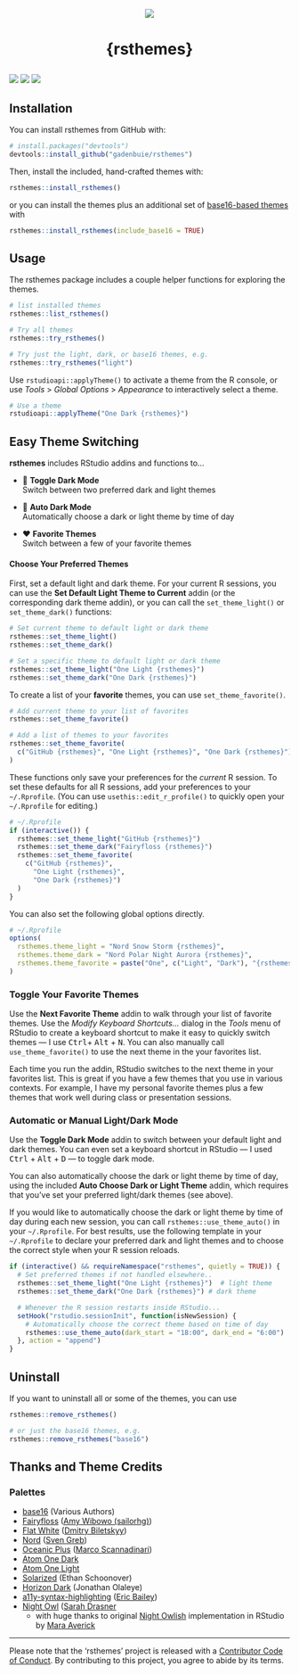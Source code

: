 
<p align="center">

<img src="https://raw.githubusercontent.com/gadenbuie/rsthemes/assets/rsthemes.gif">

<h1 align="center">

{rsthemes}

</h1>

</p>

<!-- badges: start -->

[![](https://img.shields.io/badge/rstudio-%3E=1.2.1335-%2381A9D7.svg)](https://www.rstudio.com/products/rstudio/)
![](https://www.r-pkg.org/badges/version/rsthemes)
![](https://img.shields.io/badge/lifecycle-maturing-blue.svg)
<!-- badges: end -->

## Installation

You can install rsthemes from GitHub with:

``` r
# install.packages("devtools")
devtools::install_github("gadenbuie/rsthemes")
```

Then, install the included, hand-crafted themes with:

``` r
rsthemes::install_rsthemes()
```

or you can install the themes plus an additional set of [base16-based
themes](https://github.com/chriskempson/base16) with

``` r
rsthemes::install_rsthemes(include_base16 = TRUE)
```

## Usage

The rsthemes package includes a couple helper functions for exploring
the themes.

``` r
# list installed themes
rsthemes::list_rsthemes()

# Try all themes
rsthemes::try_rsthemes()

# Try just the light, dark, or base16 themes, e.g.
rsthemes::try_rsthemes("light")
```

Use `rstudioapi::applyTheme()` to activate a theme from the R console,
or use *Tools* \> *Global Options* \> *Appearance* to interactively
select a theme.

``` r
# Use a theme
rstudioapi::applyTheme("One Dark {rsthemes}")
```

## Easy Theme Switching

**rsthemes** includes RStudio addins and functions to…
<a name="automatic--light-and--dark-mode" />

  - 🌅 **Toggle Dark Mode**<br>Switch between two preferred dark and
    light themes

  - 🌃 **Auto Dark Mode**<br>Automatically choose a dark or light theme
    by time of day

  - ❤️ **Favorite Themes**<br>Switch between a few of your favorite
    themes

#### Choose Your Preferred Themes

First, set a default light and dark theme. For your current R sessions,
you can use the **Set Default Light Theme to Current** addin (or the
corresponding dark theme addin), or you can call the `set_theme_light()`
or `set_theme_dark()` functions:

``` r
# Set current theme to default light or dark theme
rsthemes::set_theme_light()
rsthemes::set_theme_dark()

# Set a specific theme to default light or dark theme
rsthemes::set_theme_light("One Light {rsthemes}")
rsthemes::set_theme_dark("One Dark {rsthemes}")
```

To create a list of your **favorite** themes, you can use
`set_theme_favorite()`.

``` r
# Add current theme to your list of favorites
rsthemes::set_theme_favorite()

# Add a list of themes to your favorites
rsthemes::set_theme_favorite(
  c("GitHub {rsthemes}", "One Light {rsthemes}", "One Dark {rsthemes}")
)
```

These functions only save your preferences for the *current* R session.
To set these defaults for all R sessions, add your preferences to your
`~/.Rprofile`. (You can use `usethis::edit_r_profile()` to quickly open
your `~/.Rprofile` for editing.)

``` r
# ~/.Rprofile
if (interactive()) {
  rsthemes::set_theme_light("GitHub {rsthemes}")
  rsthemes::set_theme_dark("Fairyfloss {rsthemes}")
  rsthemes::set_theme_favorite(
    c("GitHub {rsthemes}", 
      "One Light {rsthemes}", 
      "One Dark {rsthemes}")
  )
}
```

You can also set the following global options directly.

``` r
# ~/.Rprofile
options(
  rsthemes.theme_light = "Nord Snow Storm {rsthemes}",
  rsthemes.theme_dark = "Nord Polar Night Aurora {rsthemes}",
  rsthemes.theme_favorite = paste("One", c("Light", "Dark"), "{rsthemes}")
)
```

### Toggle Your Favorite Themes

Use the **Next Favorite Theme** addin to walk through your list of
favorite themes. Use the *Modify Keyboard Shortcuts…* dialog in the
*Tools* menu of RStudio to create a keyboard shortcut to make it easy to
quickly switch themes — I use <kbd>Ctrl</kbd>+ <kbd>Alt</kbd> +
<kbd>N</kbd>. You can also manually call `use_theme_favorite()` to use
the next theme in the your favorites list.

Each time you run the addin, RStudio switches to the next theme in your
favorites list. This is great if you have a few themes that you use in
various contexts. For example, I have my personal favorite themes plus a
few themes that work well during class or presentation sessions.

### Automatic or Manual Light/Dark Mode

Use the **Toggle Dark Mode** addin to switch between your default light
and dark themes. You can even set a keyboard shortcut in RStudio — I
used <kbd>Ctrl</kbd> + <kbd>Alt</kbd> + <kbd>D</kbd> — to toggle dark
mode.

You can also automatically choose the dark or light theme by time of
day, using the included **Auto Choose Dark or Light Theme** addin, which
requires that you’ve set your preferred light/dark themes (see above).

If you would like to automatically choose the dark or light theme by
time of day during each new session, you can call
`rsthemes::use_theme_auto()` in your `~/.Rprofile`. For best results,
use the following template in your `~/.Rprofile` to declare your
preferred dark and light themes and to choose the correct style when
your R session reloads.

``` r
if (interactive() && requireNamespace("rsthemes", quietly = TRUE)) {
  # Set preferred themes if not handled elsewhere..
  rsthemes::set_theme_light("One Light {rsthemes}")  # light theme
  rsthemes::set_theme_dark("One Dark {rsthemes}") # dark theme

  # Whenever the R session restarts inside RStudio...
  setHook("rstudio.sessionInit", function(isNewSession) {
    # Automatically choose the correct theme based on time of day
    rsthemes::use_theme_auto(dark_start = "18:00", dark_end = "6:00")
  }, action = "append")
}
```

## Uninstall

If you want to uninstall all or some of the themes, you can use

``` r
rsthemes::remove_rsthemes()

# or just the base16 themes, e.g.
rsthemes::remove_rsthemes("base16")
```

## Thanks and Theme Credits

### Palettes

  - [base16](https://github.com/chriskempson/base16) (Various Authors)
  - [Fairyfloss](https://github.com/sailorhg/fairyfloss) ([Amy Wibowo
    (sailorhg)](https://github.com/sailorhg))
  - [Flat White](https://github.com/biletskyy/flatwhite-syntax) ([Dmitry
    Biletskyy](https://github.com/biletskyy))
  - [Nord](https://github.com/arcticicestudio/nord) ([Sven
    Greb](https://www.svengreb.de/))
  - [Oceanic Plus](https://github.com/marcoms/oceanic-plus) ([Marco
    Scannadinari](https://github.com/marcoms))
  - [Atom One
    Dark](https://github.com/atom/atom/tree/master/packages/one-dark-syntax)
  - [Atom One
    Light](https://github.com/atom/atom/tree/master/packages/one-light-syntax)
  - [Solarized](https://ethanschoonover.com/solarized) (Ethan
    Schoonover)
  - [Horizon Dark](https://horizontheme.netlify.app/) (Jonathan Olaleye)
  - [a11y-syntax-highlighting](https://github.com/ericwbailey/a11y-syntax-highlighting)
    ([Eric Bailey](https://ericwbailey.design/))
  - [Night Owl](https://github.com/sdras/night-owl-vscode-theme) ([Sarah
    Drasner](https://sarah.dev/)
      - with huge thanks to original [Night
        Owlish](https://github.com/batpigandme/night-owlish)
        implementation in RStudio by [Mara
        Averick](https://maraaverick.rbind.io/)

-----

Please note that the ‘rsthemes’ project is released with a [Contributor
Code of Conduct](CODE_OF_CONDUCT.md). By contributing to this project,
you agree to abide by its terms.
